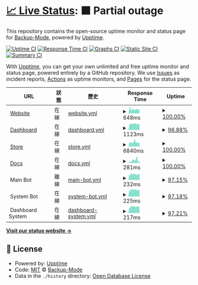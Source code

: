 # [📈 Live Status](https://uptime.backupmode.xyz): <!--live status--> **🟧 Partial outage**

This repository contains the open-source uptime monitor and status page for [Backup-Mode](https://backupmode.xyz/), powered by [Upptime](https://github.com/upptime/upptime).

[![Uptime CI](https://github.com/Backup-Mode/upptime/workflows/Uptime%20CI/badge.svg)](https://github.com/Backup-Mode/upptime/actions?query=workflow%3A%22Uptime+CI%22)
[![Response Time CI](https://github.com/Backup-Mode/upptime/workflows/Response%20Time%20CI/badge.svg)](https://github.com/Backup-Mode/upptime/actions?query=workflow%3A%22Response+Time+CI%22)
[![Graphs CI](https://github.com/Backup-Mode/upptime/workflows/Graphs%20CI/badge.svg)](https://github.com/Backup-Mode/upptime/actions?query=workflow%3A%22Graphs+CI%22)
[![Static Site CI](https://github.com/Backup-Mode/upptime/workflows/Static%20Site%20CI/badge.svg)](https://github.com/Backup-Mode/upptime/actions?query=workflow%3A%22Static+Site+CI%22)
[![Summary CI](https://github.com/Backup-Mode/upptime/workflows/Summary%20CI/badge.svg)](https://github.com/Backup-Mode/upptime/actions?query=workflow%3A%22Summary+CI%22)

With [Upptime](https://upptime.js.org), you can get your own unlimited and free uptime monitor and status page, powered entirely by a GitHub repository. We use [Issues](https://github.com/Backup-Mode/upptime/issues) as incident reports, [Actions](https://github.com/Backup-Mode/upptime/actions) as uptime monitors, and [Pages](https://uptime.backupmode.xyz) for the status page.

<!--start: status pages-->
<!-- This summary is generated by Upptime (https://github.com/upptime/upptime) -->
<!-- Do not edit this manually, your changes will be overwritten -->
<!-- prettier-ignore -->
| URL | 狀態 | 歷史 | Response Time | Uptime |
| --- | ------ | ------- | ------------- | ------ |
| <img alt="" src="https://icons.duckduckgo.com/ip3/backupmode.xyz.ico" height="13"> [Website](https://backupmode.xyz/) | 在線 | [website.yml](https://github.com/Backup-Mode/uptime/commits/HEAD/history/website.yml) | <details><summary><img alt="Response time graph" src="./graphs/website/response-time-week.png" height="20"> 648ms</summary><br><a href="https://uptime.backupmode.xyz/history/website"><img alt="Response time 648" src="https://img.shields.io/endpoint?url=https%3A%2F%2Fraw.githubusercontent.com%2FBackup-Mode%2Fuptime%2FHEAD%2Fapi%2Fwebsite%2Fresponse-time.json"></a><br><a href="https://uptime.backupmode.xyz/history/website"><img alt="24-hour response time 699" src="https://img.shields.io/endpoint?url=https%3A%2F%2Fraw.githubusercontent.com%2FBackup-Mode%2Fuptime%2FHEAD%2Fapi%2Fwebsite%2Fresponse-time-day.json"></a><br><a href="https://uptime.backupmode.xyz/history/website"><img alt="7-day response time 648" src="https://img.shields.io/endpoint?url=https%3A%2F%2Fraw.githubusercontent.com%2FBackup-Mode%2Fuptime%2FHEAD%2Fapi%2Fwebsite%2Fresponse-time-week.json"></a><br><a href="https://uptime.backupmode.xyz/history/website"><img alt="30-day response time 648" src="https://img.shields.io/endpoint?url=https%3A%2F%2Fraw.githubusercontent.com%2FBackup-Mode%2Fuptime%2FHEAD%2Fapi%2Fwebsite%2Fresponse-time-month.json"></a><br><a href="https://uptime.backupmode.xyz/history/website"><img alt="1-year response time 648" src="https://img.shields.io/endpoint?url=https%3A%2F%2Fraw.githubusercontent.com%2FBackup-Mode%2Fuptime%2FHEAD%2Fapi%2Fwebsite%2Fresponse-time-year.json"></a></details> | <details><summary><a href="https://uptime.backupmode.xyz/history/website">100.00%</a></summary><a href="https://uptime.backupmode.xyz/history/website"><img alt="All-time uptime 100.00%" src="https://img.shields.io/endpoint?url=https%3A%2F%2Fraw.githubusercontent.com%2FBackup-Mode%2Fuptime%2FHEAD%2Fapi%2Fwebsite%2Fuptime.json"></a><br><a href="https://uptime.backupmode.xyz/history/website"><img alt="24-hour uptime 100.00%" src="https://img.shields.io/endpoint?url=https%3A%2F%2Fraw.githubusercontent.com%2FBackup-Mode%2Fuptime%2FHEAD%2Fapi%2Fwebsite%2Fuptime-day.json"></a><br><a href="https://uptime.backupmode.xyz/history/website"><img alt="7-day uptime 100.00%" src="https://img.shields.io/endpoint?url=https%3A%2F%2Fraw.githubusercontent.com%2FBackup-Mode%2Fuptime%2FHEAD%2Fapi%2Fwebsite%2Fuptime-week.json"></a><br><a href="https://uptime.backupmode.xyz/history/website"><img alt="30-day uptime 100.00%" src="https://img.shields.io/endpoint?url=https%3A%2F%2Fraw.githubusercontent.com%2FBackup-Mode%2Fuptime%2FHEAD%2Fapi%2Fwebsite%2Fuptime-month.json"></a><br><a href="https://uptime.backupmode.xyz/history/website"><img alt="1-year uptime 100.00%" src="https://img.shields.io/endpoint?url=https%3A%2F%2Fraw.githubusercontent.com%2FBackup-Mode%2Fuptime%2FHEAD%2Fapi%2Fwebsite%2Fuptime-year.json"></a></details>
| <img alt="" src="https://icons.duckduckgo.com/ip3/dash.backupmode.xyz.ico" height="13"> [Dashboard](https://dash.backupmode.xyz/) | 在線 | [dashboard.yml](https://github.com/Backup-Mode/uptime/commits/HEAD/history/dashboard.yml) | <details><summary><img alt="Response time graph" src="./graphs/dashboard/response-time-week.png" height="20"> 1123ms</summary><br><a href="https://uptime.backupmode.xyz/history/dashboard"><img alt="Response time 1123" src="https://img.shields.io/endpoint?url=https%3A%2F%2Fraw.githubusercontent.com%2FBackup-Mode%2Fuptime%2FHEAD%2Fapi%2Fdashboard%2Fresponse-time.json"></a><br><a href="https://uptime.backupmode.xyz/history/dashboard"><img alt="24-hour response time 1083" src="https://img.shields.io/endpoint?url=https%3A%2F%2Fraw.githubusercontent.com%2FBackup-Mode%2Fuptime%2FHEAD%2Fapi%2Fdashboard%2Fresponse-time-day.json"></a><br><a href="https://uptime.backupmode.xyz/history/dashboard"><img alt="7-day response time 1123" src="https://img.shields.io/endpoint?url=https%3A%2F%2Fraw.githubusercontent.com%2FBackup-Mode%2Fuptime%2FHEAD%2Fapi%2Fdashboard%2Fresponse-time-week.json"></a><br><a href="https://uptime.backupmode.xyz/history/dashboard"><img alt="30-day response time 1123" src="https://img.shields.io/endpoint?url=https%3A%2F%2Fraw.githubusercontent.com%2FBackup-Mode%2Fuptime%2FHEAD%2Fapi%2Fdashboard%2Fresponse-time-month.json"></a><br><a href="https://uptime.backupmode.xyz/history/dashboard"><img alt="1-year response time 1123" src="https://img.shields.io/endpoint?url=https%3A%2F%2Fraw.githubusercontent.com%2FBackup-Mode%2Fuptime%2FHEAD%2Fapi%2Fdashboard%2Fresponse-time-year.json"></a></details> | <details><summary><a href="https://uptime.backupmode.xyz/history/dashboard">96.88%</a></summary><a href="https://uptime.backupmode.xyz/history/dashboard"><img alt="All-time uptime 96.88%" src="https://img.shields.io/endpoint?url=https%3A%2F%2Fraw.githubusercontent.com%2FBackup-Mode%2Fuptime%2FHEAD%2Fapi%2Fdashboard%2Fuptime.json"></a><br><a href="https://uptime.backupmode.xyz/history/dashboard"><img alt="24-hour uptime 91.34%" src="https://img.shields.io/endpoint?url=https%3A%2F%2Fraw.githubusercontent.com%2FBackup-Mode%2Fuptime%2FHEAD%2Fapi%2Fdashboard%2Fuptime-day.json"></a><br><a href="https://uptime.backupmode.xyz/history/dashboard"><img alt="7-day uptime 96.88%" src="https://img.shields.io/endpoint?url=https%3A%2F%2Fraw.githubusercontent.com%2FBackup-Mode%2Fuptime%2FHEAD%2Fapi%2Fdashboard%2Fuptime-week.json"></a><br><a href="https://uptime.backupmode.xyz/history/dashboard"><img alt="30-day uptime 96.88%" src="https://img.shields.io/endpoint?url=https%3A%2F%2Fraw.githubusercontent.com%2FBackup-Mode%2Fuptime%2FHEAD%2Fapi%2Fdashboard%2Fuptime-month.json"></a><br><a href="https://uptime.backupmode.xyz/history/dashboard"><img alt="1-year uptime 96.88%" src="https://img.shields.io/endpoint?url=https%3A%2F%2Fraw.githubusercontent.com%2FBackup-Mode%2Fuptime%2FHEAD%2Fapi%2Fdashboard%2Fuptime-year.json"></a></details>
| <img alt="" src="https://icons.duckduckgo.com/ip3/store.backupmode.xyz.ico" height="13"> [Store](https://store.backupmode.xyz/) | 在線 | [store.yml](https://github.com/Backup-Mode/uptime/commits/HEAD/history/store.yml) | <details><summary><img alt="Response time graph" src="./graphs/store/response-time-week.png" height="20"> 6840ms</summary><br><a href="https://uptime.backupmode.xyz/history/store"><img alt="Response time 6840" src="https://img.shields.io/endpoint?url=https%3A%2F%2Fraw.githubusercontent.com%2FBackup-Mode%2Fuptime%2FHEAD%2Fapi%2Fstore%2Fresponse-time.json"></a><br><a href="https://uptime.backupmode.xyz/history/store"><img alt="24-hour response time 6072" src="https://img.shields.io/endpoint?url=https%3A%2F%2Fraw.githubusercontent.com%2FBackup-Mode%2Fuptime%2FHEAD%2Fapi%2Fstore%2Fresponse-time-day.json"></a><br><a href="https://uptime.backupmode.xyz/history/store"><img alt="7-day response time 6840" src="https://img.shields.io/endpoint?url=https%3A%2F%2Fraw.githubusercontent.com%2FBackup-Mode%2Fuptime%2FHEAD%2Fapi%2Fstore%2Fresponse-time-week.json"></a><br><a href="https://uptime.backupmode.xyz/history/store"><img alt="30-day response time 6840" src="https://img.shields.io/endpoint?url=https%3A%2F%2Fraw.githubusercontent.com%2FBackup-Mode%2Fuptime%2FHEAD%2Fapi%2Fstore%2Fresponse-time-month.json"></a><br><a href="https://uptime.backupmode.xyz/history/store"><img alt="1-year response time 6840" src="https://img.shields.io/endpoint?url=https%3A%2F%2Fraw.githubusercontent.com%2FBackup-Mode%2Fuptime%2FHEAD%2Fapi%2Fstore%2Fresponse-time-year.json"></a></details> | <details><summary><a href="https://uptime.backupmode.xyz/history/store">100.00%</a></summary><a href="https://uptime.backupmode.xyz/history/store"><img alt="All-time uptime 100.00%" src="https://img.shields.io/endpoint?url=https%3A%2F%2Fraw.githubusercontent.com%2FBackup-Mode%2Fuptime%2FHEAD%2Fapi%2Fstore%2Fuptime.json"></a><br><a href="https://uptime.backupmode.xyz/history/store"><img alt="24-hour uptime 100.00%" src="https://img.shields.io/endpoint?url=https%3A%2F%2Fraw.githubusercontent.com%2FBackup-Mode%2Fuptime%2FHEAD%2Fapi%2Fstore%2Fuptime-day.json"></a><br><a href="https://uptime.backupmode.xyz/history/store"><img alt="7-day uptime 100.00%" src="https://img.shields.io/endpoint?url=https%3A%2F%2Fraw.githubusercontent.com%2FBackup-Mode%2Fuptime%2FHEAD%2Fapi%2Fstore%2Fuptime-week.json"></a><br><a href="https://uptime.backupmode.xyz/history/store"><img alt="30-day uptime 100.00%" src="https://img.shields.io/endpoint?url=https%3A%2F%2Fraw.githubusercontent.com%2FBackup-Mode%2Fuptime%2FHEAD%2Fapi%2Fstore%2Fuptime-month.json"></a><br><a href="https://uptime.backupmode.xyz/history/store"><img alt="1-year uptime 100.00%" src="https://img.shields.io/endpoint?url=https%3A%2F%2Fraw.githubusercontent.com%2FBackup-Mode%2Fuptime%2FHEAD%2Fapi%2Fstore%2Fuptime-year.json"></a></details>
| <img alt="" src="https://icons.duckduckgo.com/ip3/docs.backupmode.xyz.ico" height="13"> [Docs](https://docs.backupmode.xyz/) | 在線 | [docs.yml](https://github.com/Backup-Mode/uptime/commits/HEAD/history/docs.yml) | <details><summary><img alt="Response time graph" src="./graphs/docs/response-time-week.png" height="20"> 281ms</summary><br><a href="https://uptime.backupmode.xyz/history/docs"><img alt="Response time 281" src="https://img.shields.io/endpoint?url=https%3A%2F%2Fraw.githubusercontent.com%2FBackup-Mode%2Fuptime%2FHEAD%2Fapi%2Fdocs%2Fresponse-time.json"></a><br><a href="https://uptime.backupmode.xyz/history/docs"><img alt="24-hour response time 259" src="https://img.shields.io/endpoint?url=https%3A%2F%2Fraw.githubusercontent.com%2FBackup-Mode%2Fuptime%2FHEAD%2Fapi%2Fdocs%2Fresponse-time-day.json"></a><br><a href="https://uptime.backupmode.xyz/history/docs"><img alt="7-day response time 281" src="https://img.shields.io/endpoint?url=https%3A%2F%2Fraw.githubusercontent.com%2FBackup-Mode%2Fuptime%2FHEAD%2Fapi%2Fdocs%2Fresponse-time-week.json"></a><br><a href="https://uptime.backupmode.xyz/history/docs"><img alt="30-day response time 281" src="https://img.shields.io/endpoint?url=https%3A%2F%2Fraw.githubusercontent.com%2FBackup-Mode%2Fuptime%2FHEAD%2Fapi%2Fdocs%2Fresponse-time-month.json"></a><br><a href="https://uptime.backupmode.xyz/history/docs"><img alt="1-year response time 281" src="https://img.shields.io/endpoint?url=https%3A%2F%2Fraw.githubusercontent.com%2FBackup-Mode%2Fuptime%2FHEAD%2Fapi%2Fdocs%2Fresponse-time-year.json"></a></details> | <details><summary><a href="https://uptime.backupmode.xyz/history/docs">100.00%</a></summary><a href="https://uptime.backupmode.xyz/history/docs"><img alt="All-time uptime 100.00%" src="https://img.shields.io/endpoint?url=https%3A%2F%2Fraw.githubusercontent.com%2FBackup-Mode%2Fuptime%2FHEAD%2Fapi%2Fdocs%2Fuptime.json"></a><br><a href="https://uptime.backupmode.xyz/history/docs"><img alt="24-hour uptime 100.00%" src="https://img.shields.io/endpoint?url=https%3A%2F%2Fraw.githubusercontent.com%2FBackup-Mode%2Fuptime%2FHEAD%2Fapi%2Fdocs%2Fuptime-day.json"></a><br><a href="https://uptime.backupmode.xyz/history/docs"><img alt="7-day uptime 100.00%" src="https://img.shields.io/endpoint?url=https%3A%2F%2Fraw.githubusercontent.com%2FBackup-Mode%2Fuptime%2FHEAD%2Fapi%2Fdocs%2Fuptime-week.json"></a><br><a href="https://uptime.backupmode.xyz/history/docs"><img alt="30-day uptime 100.00%" src="https://img.shields.io/endpoint?url=https%3A%2F%2Fraw.githubusercontent.com%2FBackup-Mode%2Fuptime%2FHEAD%2Fapi%2Fdocs%2Fuptime-month.json"></a><br><a href="https://uptime.backupmode.xyz/history/docs"><img alt="1-year uptime 100.00%" src="https://img.shields.io/endpoint?url=https%3A%2F%2Fraw.githubusercontent.com%2FBackup-Mode%2Fuptime%2FHEAD%2Fapi%2Fdocs%2Fuptime-year.json"></a></details>
| <img alt="" src="https://icons.duckduckgo.com/ip3/null.ico" height="13"> Main Bot | 離線 | [main-bot.yml](https://github.com/Backup-Mode/uptime/commits/HEAD/history/main-bot.yml) | <details><summary><img alt="Response time graph" src="./graphs/main-bot/response-time-week.png" height="20"> 232ms</summary><br><a href="https://uptime.backupmode.xyz/history/main-bot"><img alt="Response time 232" src="https://img.shields.io/endpoint?url=https%3A%2F%2Fraw.githubusercontent.com%2FBackup-Mode%2Fuptime%2FHEAD%2Fapi%2Fmain-bot%2Fresponse-time.json"></a><br><a href="https://uptime.backupmode.xyz/history/main-bot"><img alt="24-hour response time 264" src="https://img.shields.io/endpoint?url=https%3A%2F%2Fraw.githubusercontent.com%2FBackup-Mode%2Fuptime%2FHEAD%2Fapi%2Fmain-bot%2Fresponse-time-day.json"></a><br><a href="https://uptime.backupmode.xyz/history/main-bot"><img alt="7-day response time 232" src="https://img.shields.io/endpoint?url=https%3A%2F%2Fraw.githubusercontent.com%2FBackup-Mode%2Fuptime%2FHEAD%2Fapi%2Fmain-bot%2Fresponse-time-week.json"></a><br><a href="https://uptime.backupmode.xyz/history/main-bot"><img alt="30-day response time 232" src="https://img.shields.io/endpoint?url=https%3A%2F%2Fraw.githubusercontent.com%2FBackup-Mode%2Fuptime%2FHEAD%2Fapi%2Fmain-bot%2Fresponse-time-month.json"></a><br><a href="https://uptime.backupmode.xyz/history/main-bot"><img alt="1-year response time 232" src="https://img.shields.io/endpoint?url=https%3A%2F%2Fraw.githubusercontent.com%2FBackup-Mode%2Fuptime%2FHEAD%2Fapi%2Fmain-bot%2Fresponse-time-year.json"></a></details> | <details><summary><a href="https://uptime.backupmode.xyz/history/main-bot">97.15%</a></summary><a href="https://uptime.backupmode.xyz/history/main-bot"><img alt="All-time uptime 97.15%" src="https://img.shields.io/endpoint?url=https%3A%2F%2Fraw.githubusercontent.com%2FBackup-Mode%2Fuptime%2FHEAD%2Fapi%2Fmain-bot%2Fuptime.json"></a><br><a href="https://uptime.backupmode.xyz/history/main-bot"><img alt="24-hour uptime 91.42%" src="https://img.shields.io/endpoint?url=https%3A%2F%2Fraw.githubusercontent.com%2FBackup-Mode%2Fuptime%2FHEAD%2Fapi%2Fmain-bot%2Fuptime-day.json"></a><br><a href="https://uptime.backupmode.xyz/history/main-bot"><img alt="7-day uptime 97.15%" src="https://img.shields.io/endpoint?url=https%3A%2F%2Fraw.githubusercontent.com%2FBackup-Mode%2Fuptime%2FHEAD%2Fapi%2Fmain-bot%2Fuptime-week.json"></a><br><a href="https://uptime.backupmode.xyz/history/main-bot"><img alt="30-day uptime 97.15%" src="https://img.shields.io/endpoint?url=https%3A%2F%2Fraw.githubusercontent.com%2FBackup-Mode%2Fuptime%2FHEAD%2Fapi%2Fmain-bot%2Fuptime-month.json"></a><br><a href="https://uptime.backupmode.xyz/history/main-bot"><img alt="1-year uptime 97.15%" src="https://img.shields.io/endpoint?url=https%3A%2F%2Fraw.githubusercontent.com%2FBackup-Mode%2Fuptime%2FHEAD%2Fapi%2Fmain-bot%2Fuptime-year.json"></a></details>
| <img alt="" src="https://icons.duckduckgo.com/ip3/null.ico" height="13"> System Bot | 在線 | [system-bot.yml](https://github.com/Backup-Mode/uptime/commits/HEAD/history/system-bot.yml) | <details><summary><img alt="Response time graph" src="./graphs/system-bot/response-time-week.png" height="20"> 225ms</summary><br><a href="https://uptime.backupmode.xyz/history/system-bot"><img alt="Response time 225" src="https://img.shields.io/endpoint?url=https%3A%2F%2Fraw.githubusercontent.com%2FBackup-Mode%2Fuptime%2FHEAD%2Fapi%2Fsystem-bot%2Fresponse-time.json"></a><br><a href="https://uptime.backupmode.xyz/history/system-bot"><img alt="24-hour response time 253" src="https://img.shields.io/endpoint?url=https%3A%2F%2Fraw.githubusercontent.com%2FBackup-Mode%2Fuptime%2FHEAD%2Fapi%2Fsystem-bot%2Fresponse-time-day.json"></a><br><a href="https://uptime.backupmode.xyz/history/system-bot"><img alt="7-day response time 225" src="https://img.shields.io/endpoint?url=https%3A%2F%2Fraw.githubusercontent.com%2FBackup-Mode%2Fuptime%2FHEAD%2Fapi%2Fsystem-bot%2Fresponse-time-week.json"></a><br><a href="https://uptime.backupmode.xyz/history/system-bot"><img alt="30-day response time 225" src="https://img.shields.io/endpoint?url=https%3A%2F%2Fraw.githubusercontent.com%2FBackup-Mode%2Fuptime%2FHEAD%2Fapi%2Fsystem-bot%2Fresponse-time-month.json"></a><br><a href="https://uptime.backupmode.xyz/history/system-bot"><img alt="1-year response time 225" src="https://img.shields.io/endpoint?url=https%3A%2F%2Fraw.githubusercontent.com%2FBackup-Mode%2Fuptime%2FHEAD%2Fapi%2Fsystem-bot%2Fresponse-time-year.json"></a></details> | <details><summary><a href="https://uptime.backupmode.xyz/history/system-bot">97.18%</a></summary><a href="https://uptime.backupmode.xyz/history/system-bot"><img alt="All-time uptime 97.18%" src="https://img.shields.io/endpoint?url=https%3A%2F%2Fraw.githubusercontent.com%2FBackup-Mode%2Fuptime%2FHEAD%2Fapi%2Fsystem-bot%2Fuptime.json"></a><br><a href="https://uptime.backupmode.xyz/history/system-bot"><img alt="24-hour uptime 91.51%" src="https://img.shields.io/endpoint?url=https%3A%2F%2Fraw.githubusercontent.com%2FBackup-Mode%2Fuptime%2FHEAD%2Fapi%2Fsystem-bot%2Fuptime-day.json"></a><br><a href="https://uptime.backupmode.xyz/history/system-bot"><img alt="7-day uptime 97.18%" src="https://img.shields.io/endpoint?url=https%3A%2F%2Fraw.githubusercontent.com%2FBackup-Mode%2Fuptime%2FHEAD%2Fapi%2Fsystem-bot%2Fuptime-week.json"></a><br><a href="https://uptime.backupmode.xyz/history/system-bot"><img alt="30-day uptime 97.18%" src="https://img.shields.io/endpoint?url=https%3A%2F%2Fraw.githubusercontent.com%2FBackup-Mode%2Fuptime%2FHEAD%2Fapi%2Fsystem-bot%2Fuptime-month.json"></a><br><a href="https://uptime.backupmode.xyz/history/system-bot"><img alt="1-year uptime 97.18%" src="https://img.shields.io/endpoint?url=https%3A%2F%2Fraw.githubusercontent.com%2FBackup-Mode%2Fuptime%2FHEAD%2Fapi%2Fsystem-bot%2Fuptime-year.json"></a></details>
| <img alt="" src="https://icons.duckduckgo.com/ip3/null.ico" height="13"> Dashboard System | 在線 | [dashboard-system.yml](https://github.com/Backup-Mode/uptime/commits/HEAD/history/dashboard-system.yml) | <details><summary><img alt="Response time graph" src="./graphs/dashboard-system/response-time-week.png" height="20"> 217ms</summary><br><a href="https://uptime.backupmode.xyz/history/dashboard-system"><img alt="Response time 217" src="https://img.shields.io/endpoint?url=https%3A%2F%2Fraw.githubusercontent.com%2FBackup-Mode%2Fuptime%2FHEAD%2Fapi%2Fdashboard-system%2Fresponse-time.json"></a><br><a href="https://uptime.backupmode.xyz/history/dashboard-system"><img alt="24-hour response time 243" src="https://img.shields.io/endpoint?url=https%3A%2F%2Fraw.githubusercontent.com%2FBackup-Mode%2Fuptime%2FHEAD%2Fapi%2Fdashboard-system%2Fresponse-time-day.json"></a><br><a href="https://uptime.backupmode.xyz/history/dashboard-system"><img alt="7-day response time 217" src="https://img.shields.io/endpoint?url=https%3A%2F%2Fraw.githubusercontent.com%2FBackup-Mode%2Fuptime%2FHEAD%2Fapi%2Fdashboard-system%2Fresponse-time-week.json"></a><br><a href="https://uptime.backupmode.xyz/history/dashboard-system"><img alt="30-day response time 217" src="https://img.shields.io/endpoint?url=https%3A%2F%2Fraw.githubusercontent.com%2FBackup-Mode%2Fuptime%2FHEAD%2Fapi%2Fdashboard-system%2Fresponse-time-month.json"></a><br><a href="https://uptime.backupmode.xyz/history/dashboard-system"><img alt="1-year response time 217" src="https://img.shields.io/endpoint?url=https%3A%2F%2Fraw.githubusercontent.com%2FBackup-Mode%2Fuptime%2FHEAD%2Fapi%2Fdashboard-system%2Fresponse-time-year.json"></a></details> | <details><summary><a href="https://uptime.backupmode.xyz/history/dashboard-system">97.21%</a></summary><a href="https://uptime.backupmode.xyz/history/dashboard-system"><img alt="All-time uptime 97.21%" src="https://img.shields.io/endpoint?url=https%3A%2F%2Fraw.githubusercontent.com%2FBackup-Mode%2Fuptime%2FHEAD%2Fapi%2Fdashboard-system%2Fuptime.json"></a><br><a href="https://uptime.backupmode.xyz/history/dashboard-system"><img alt="24-hour uptime 91.59%" src="https://img.shields.io/endpoint?url=https%3A%2F%2Fraw.githubusercontent.com%2FBackup-Mode%2Fuptime%2FHEAD%2Fapi%2Fdashboard-system%2Fuptime-day.json"></a><br><a href="https://uptime.backupmode.xyz/history/dashboard-system"><img alt="7-day uptime 97.21%" src="https://img.shields.io/endpoint?url=https%3A%2F%2Fraw.githubusercontent.com%2FBackup-Mode%2Fuptime%2FHEAD%2Fapi%2Fdashboard-system%2Fuptime-week.json"></a><br><a href="https://uptime.backupmode.xyz/history/dashboard-system"><img alt="30-day uptime 97.21%" src="https://img.shields.io/endpoint?url=https%3A%2F%2Fraw.githubusercontent.com%2FBackup-Mode%2Fuptime%2FHEAD%2Fapi%2Fdashboard-system%2Fuptime-month.json"></a><br><a href="https://uptime.backupmode.xyz/history/dashboard-system"><img alt="1-year uptime 97.21%" src="https://img.shields.io/endpoint?url=https%3A%2F%2Fraw.githubusercontent.com%2FBackup-Mode%2Fuptime%2FHEAD%2Fapi%2Fdashboard-system%2Fuptime-year.json"></a></details>

<!--end: status pages-->

[**Visit our status website →**](https://uptime.backupmode.xyz)

## 📄 License

- Powered by: [Upptime](https://github.com/upptime/upptime)
- Code: [MIT](./LICENSE) © [Backup-Mode](https://backupmode.xyz/)
- Data in the `./history` directory: [Open Database License](https://opendatacommons.org/licenses/odbl/1-0/)
